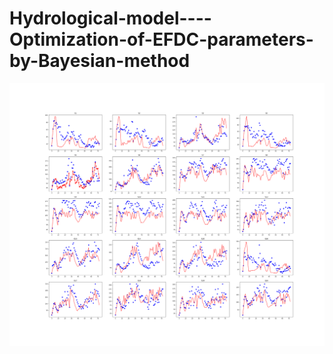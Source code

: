 # Hydrological-model----Optimization-of-EFDC-parameters-by-Bayesian-method

![image](https://github.com/Yellowjilin57/Hydrological-model----Optimization-of-EFDC-parameters-by-Bayesian-method/blob/main/Chla_2020_09_09_16_47.png)
